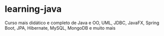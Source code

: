 # learning-java
Curso mais didático e completo de Java e OO, UML, JDBC, JavaFX, Spring Boot, JPA, Hibernate, MySQL, MongoDB e muito mais
